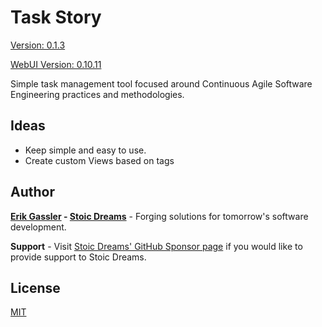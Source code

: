 # Task Story

[Version: 0.1.3](https://github.com/StoicDreams/TaskStory)

[WebUI Version: 0.10.11](https://github.com/StoicDreams/WebUI)

Simple task management tool focused around Continuous Agile Software Engineering practices and methodologies.

## Ideas

* Keep simple and easy to use.
* Create custom Views based on tags

## Author

**[Erik Gassler](https://www.erikgassler.com) - [Stoic Dreams](https://www.stoicdreams.com)** - Forging solutions for tomorrow's software development.

**Support** - Visit [Stoic Dreams' GitHub Sponsor page](https://github.com/sponsors/StoicDreams) if you would like to provide support to Stoic Dreams.

## License

[MIT](LICENSE)

